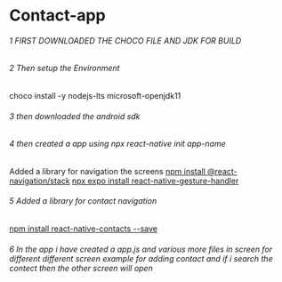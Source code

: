 # Contact-app
###### 1 FIRST DOWNLOADED THE CHOCO FILE AND JDK FOR BUILD
###### 2 Then setup the Environment
choco install -y nodejs-lts microsoft-openjdk11
###### 3 then  downloaded the android sdk
###### 4 then created a app using npx react-native init app-name

Added a library for navigation the screens
[npm install @react-navigation/stack]()
[npx expo install react-native-gesture-handler]()
###### 5 Added a library for contact navigation
[npm install react-native-contacts --save]()
###### 6 In the app i have created a app.js and various more files in screen for different different screen example for adding contact and if i search the contect then the other screen will open


